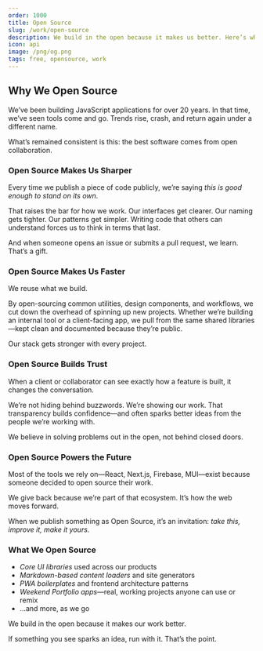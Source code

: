 ```yaml
---
order: 1000
title: Open Source
slug: /work/open-source
description: We build in the open because it makes us better. Here’s why Open Source is a cornerstone of our work.
icon: api
image: /png/og.png
tags: free, opensource, work
---
```


## Why We Open Source

We’ve been building JavaScript applications for over 20 years. In that time, we’ve seen tools come and go. Trends rise, crash, and return again under a different name.

What’s remained consistent is this: the best software comes from open collaboration.

### Open Source Makes Us Sharper

Every time we publish a piece of code publicly, we’re saying _this is good enough to stand on its own_.

That raises the bar for how we work. Our interfaces get clearer. Our naming gets tighter. Our patterns get simpler. Writing code that others can understand forces us to think in terms that last.

And when someone opens an issue or submits a pull request, we learn. That’s a gift.

### Open Source Makes Us Faster

We reuse what we build.

By open-sourcing common utilities, design components, and workflows, we cut down the overhead of spinning up new projects. Whether we’re building an internal tool or a client-facing app, we pull from the same shared libraries—kept clean and documented because they’re public.

Our stack gets stronger with every project.

### Open Source Builds Trust

When a client or collaborator can see exactly how a feature is built, it changes the conversation.

We’re not hiding behind buzzwords. We’re showing our work. That transparency builds confidence—and often sparks better ideas from the people we’re working with.

We believe in solving problems out in the open, not behind closed doors.

### Open Source Powers the Future

Most of the tools we rely on—React, Next.js, Firebase, MUI—exist because someone decided to open source their work.

We give back because we’re part of that ecosystem. It’s how the web moves forward.

When we publish something as Open Source, it’s an invitation: _take this, improve it, make it yours_.

### What We Open Source

- _Core UI libraries_ used across our products
- _Markdown-based content loaders_ and site generators
- _PWA boilerplates_ and frontend architecture patterns
- _Weekend Portfolio apps_—real, working projects anyone can use or remix
- ...and more, as we go

We build in the open because it makes our work better.

If something you see sparks an idea, run with it. That’s the point.
